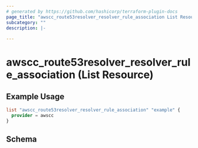 ```yaml
---
# generated by https://github.com/hashicorp/terraform-plugin-docs
page_title: "awscc_route53resolver_resolver_rule_association List Resource - terraform-provider-awscc"
subcategory: ""
description: |-
  
---
```


# awscc_route53resolver_resolver_rule_association (List Resource)



## Example Usage

```terraform
list "awscc_route53resolver_resolver_rule_association" "example" {
  provider = awscc
}
```

<!-- schema generated by tfplugindocs -->
## Schema
